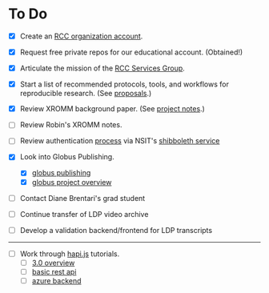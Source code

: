 # To Do

- [x] Create an [RCC organization account](https://github.com/rcc-uchicago).

- [x] Request free private repos for our educational account. (Obtained!)

- [x] Articulate the mission of the [RCC Services Group](services/README.md).

- [x] Start a list of recommended protocols, tools, and workflows for
  reproducible research. (See [proposals](proposals.md).)

- [x] Review XROMM background paper. (See [project notes](projects/xromm.md).)

- [ ] Review Robin's XROMM notes.

- [ ] Review authentication [process](https://wiki.uchicago.edu/display/idm/Shibboleth+information+for+new+deployers#) via NSIT's [shibboleth service](http://answers.uchicago.edu/page.php?id=16208)

- [x] Look into Globus Publishing.
  - [x] [globus publishing](https://www.globus.org/data-publication)
  - [x] [globus project overview](http://www.slideshare.net/ianfoster/140415-globus-worldkeynote)

- [ ] Contact Diane Brentari's grad student

- [ ] Continue transfer of LDP video archive

- [ ] Develop a validation backend/frontend for LDP transcripts

---

- [ ] Work through [hapi.js](http://hapijs.com/getting-started) tutorials.
  - [ ] [3.0 overview](https://medium.com/the-javascript-collection/the-pursuit-of-hapi-ness-d82777afaa4b)
  - [ ] [basic rest api](http://blog.modulus.io/nodejs-and-hapi-create-rest-api)
  - [ ] [azure backend](http://weblogs.asp.net/shijuvarghese/building-an-api-in-node-js-using-hapi-js-and-azure-table)
